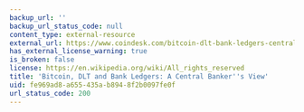 ```yaml
---
backup_url: ''
backup_url_status_code: null
content_type: external-resource
external_url: https://www.coindesk.com/bitcoin-dlt-bank-ledgers-central-bankers-view
has_external_license_warning: true
is_broken: false
license: https://en.wikipedia.org/wiki/All_rights_reserved
title: 'Bitcoin, DLT and Bank Ledgers: A Central Banker''s View'
uid: fe969ad8-a655-435a-b894-8f2b0097fe0f
url_status_code: 200
---
```

